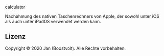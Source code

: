 calculator

Nachahmung des nativen Taschenrechners von Apple, der sowohl unter iOS als auch unter iPadOS verwendet werden kann.

## Lizenz

Copyright © 2020 Jan (Boostvolt). Alle Rechte vorbehalten.
